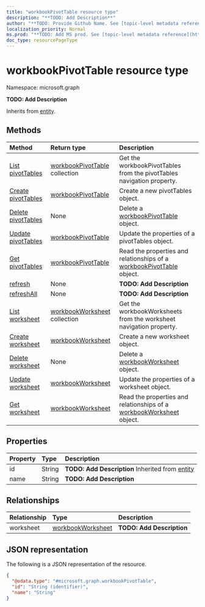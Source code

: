 ```yaml
---
title: "workbookPivotTable resource type"
description: "**TODO: Add Description**"
author: "**TODO: Provide Github Name. See [topic-level metadata reference](https://msgo.azurewebsites.net/add/document/guidelines/metadata.html#topic-level-metadata)**"
localization_priority: Normal
ms.prod: "**TODO: Add MS prod. See [topic-level metadata reference](https://msgo.azurewebsites.net/add/document/guidelines/metadata.html#topic-level-metadata)**"
doc_type: resourcePageType
---
```


# workbookPivotTable resource type


Namespace: microsoft.graph

**TODO: Add Description**


Inherits from [entity](../resources/entity.md).

## Methods
|Method|Return type|Description|
|:---|:---|:---|
|[List pivotTables](../api/workbookworksheet-list-pivottables.md)|[workbookPivotTable](../resources/workbookpivottable.md) collection|Get the workbookPivotTables from the pivotTables navigation property.|
|[Create pivotTables](../api/workbookworksheet-post-pivottables.md)|[workbookPivotTable](../resources/workbookpivottable.md)|Create a new pivotTables object.|
|[Delete pivotTables](../api/workbookworksheet-delete-pivottables.md)|None|Delete a [workbookPivotTable](../resources/workbookpivottable.md) object.|
|[Update pivotTables](../api/workbookworksheet-update-pivottables.md)|[workbookPivotTable](../resources/workbookpivottable.md)|Update the properties of a pivotTables object.|
|[Get pivotTables](../api/workbookworksheet-get-workbookpivottable.md)|[workbookPivotTable](../resources/workbookpivottable.md)|Read the properties and relationships of a [workbookPivotTable](../resources/workbookpivottable.md) object.|
|[refresh](../api/workbookpivottable-refresh.md)|None|**TODO: Add Description**|
|[refreshAll](../api/workbookpivottable-refreshall.md)|None|**TODO: Add Description**|
|[List worksheet](../api/workbookpivottable-list-worksheet.md)|[workbookWorksheet](../resources/workbookworksheet.md) collection|Get the workbookWorksheets from the worksheet navigation property.|
|[Create worksheet](../api/workbookpivottable-post-worksheet.md)|[workbookWorksheet](../resources/workbookworksheet.md)|Create a new worksheet object.|
|[Delete worksheet](../api/workbookpivottable-delete-worksheet.md)|None|Delete a [workbookWorksheet](../resources/workbookworksheet.md) object.|
|[Update worksheet](../api/workbookpivottable-update-worksheet.md)|[workbookWorksheet](../resources/workbookworksheet.md)|Update the properties of a worksheet object.|
|[Get worksheet](../api/workbookpivottable-get-workbookworksheet.md)|[workbookWorksheet](../resources/workbookworksheet.md)|Read the properties and relationships of a [workbookWorksheet](../resources/workbookworksheet.md) object.|

## Properties
|Property|Type|Description|
|:---|:---|:---|
|id|String|**TODO: Add Description** Inherited from [entity](../resources/entity.md)|
|name|String|**TODO: Add Description**|

## Relationships
|Relationship|Type|Description|
|:---|:---|:---|
|worksheet|[workbookWorksheet](../resources/workbookworksheet.md)|**TODO: Add Description**|

## JSON representation
The following is a JSON representation of the resource.
<!-- {
  "blockType": "resource",
  "keyProperty": "id",
  "@odata.type": "microsoft.graph.workbookPivotTable",
  "baseType": "microsoft.graph.entity",
  "openType": false
}
-->
``` json
{
  "@odata.type": "#microsoft.graph.workbookPivotTable",
  "id": "String (identifier)",
  "name": "String"
}
```

